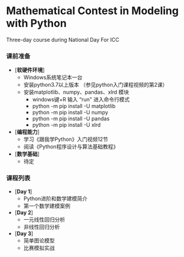 # Mathematical Contest in Modeling with Python
 

Three-day course during National Day  For ICC 


### 课前准备
- [**软硬件环境**]
    - Windows系统笔记本一台 
    - 安装python3.7以上版本 （参见python入门课程视频的第2课）
    - 安装matplotlib、numpy、pandas、xlrd 模块 
       - windows键+R 输入 “run" 进入命令行模式
       - python -m pip install -U matplotlib
       - python -m pip install -U numpy
       - python -m pip install -U pandas
       - python -m pip install -U xlrd
 - [**编程能力**]
   - 学习《跟我学Python》入门视频12节 
   - 阅读《Python程序设计与算法基础教程》
 - [**数学基础**]
   - 待定
  
### 课程列表
- [**Day 1**]
    - Python进阶和数学建模简介 
    - 第一个数学建模案例
- [**Day 2**]
    - 一元线性回归分析
    - 非线性回归分析
- [**Day 3**]
    - 简单图论模型
    - 比赛模拟实战
    
